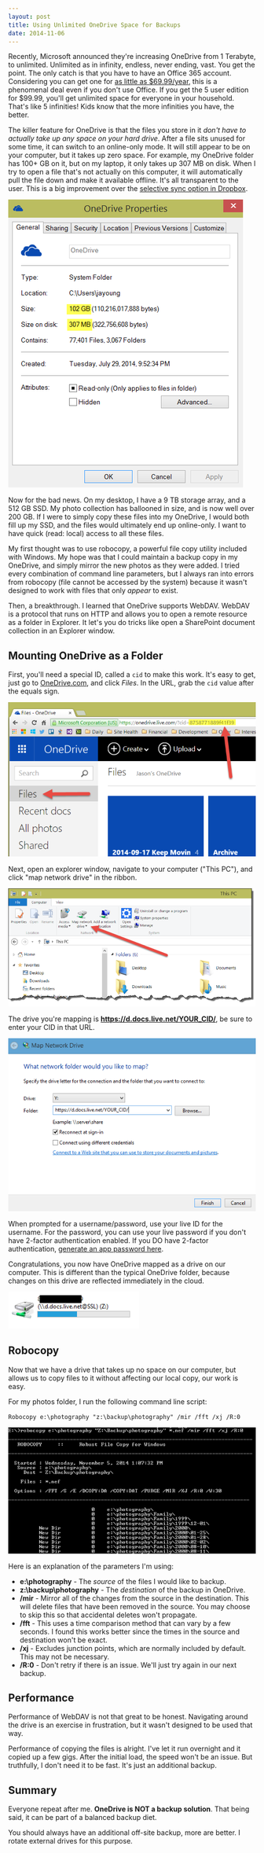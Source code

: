 ```yaml
---
layout: post
title: Using Unlimited OneDrive Space for Backups
date: 2014-11-06
---
```


Recently, Microsoft announced they're increasing OneDrive from 1 Terabyte, to unlimited. Unlimited as in infinity, endless, never ending, vast. You get the point. The only catch is that you have to have an Office 365 account. Considering you can get one for [as little as $69.99/year](http://products.office.com/en-us/buy/office), this is a phenomenal deal even if you don't use Office. If you get the 5 user edition for $99.99, you'll get unlimited space for everyone in your household. That's like 5 infinities! Kids know that the more infinities you have, the better.

The killer feature for OneDrive is that the files you store in it *don't have to actually take up any space on your hard drive*. After a file sits unused for some time, it can switch to an online-only mode. It will still appear to be on your computer, but it takes up zero space. For example, my OneDrive folder has 100+ GB on it, but on my laptop, it only takes up 307 MB on disk. When I try to open a file that's not actually on this computer, it will automatically pull the file down and make it available offline. It's all transparent to the user. This is a big improvement over the [selective sync option in Dropbox](https://www.dropbox.com/help/175).

![Virtual Drive Space Screenshot](virtual-drive-space-screenshot.png)

Now for the bad news. On my desktop, I have a 9 TB storage array, and a 512 GB SSD. My photo collection has ballooned in size, and is now well over 200 GB. If I were to simply copy these files into my OneDrive, I would both fill up my SSD, and the files would ultimately end up online-only. I want to have quick (read: local) access to all these files.

My first thought was to use robocopy, a powerful file copy utility included with Windows. My hope was that I could maintain a backup copy in my OneDrive, and simply mirror the new photos as they were added. I tried every combination of command line parameters, but I always ran into errors from robocopy (file cannot be accessed by the system) because it wasn't designed to work with files that only *appear* to exist.

Then, a breakthrough. I learned that OneDrive supports WebDAV. WebDAV is a protocol that runs on HTTP and allows you to open a remote resource as a folder in Explorer. It let's you do tricks like open a SharePoint document collection in an Explorer window.

## Mounting OneDrive as a Folder

First, you'll need a special ID, called a `cid` to make this work. It's easy to get, just go to [OneDrive.com](http://onedrive.com), and click *Files*. In the URL, grab the `cid` value after the equals sign.

![CID](cid.png)

Next, open an explorer window, navigate to your computer ("This PC"), and click "map network drive" in the ribbon.

![Map Network Drive](map-network-drive.png)

The drive you're mapping is **https://d.docs.live.net/YOUR_CID/**, be sure to enter your CID in that URL.

![Map Drive Details](map-drive-details.png)

When prompted for a username/password, use your live ID for the username. For the password, you can use your live password if you don't have 2-factor authentication enabled. If you DO have 2-factor authentication, [generate an app password here](https://account.live.com/proofs/AppPassword?mkt=en-us).

Congratulations, you now have OneDrive mapped as a drive on our computer. This is different than the typical OneDrive folder, because changes on this drive are reflected immediately in the cloud.

![WebDAV Drive](drive.png)

## Robocopy

Now that we have a drive that takes up no space on our computer, but allows us to copy files to it without affecting our local copy, our work is easy.

For my photos folder, I run the following command line script:

	Robocopy e:\photography "z:\backup\photography" /mir /fft /xj /R:0

![Command Line](command-line-screenshot.png)

Here is an explanation of the parameters I'm using:

* **e:\photography** - The *source* of the files I would like to backup.
* **z:\backup\photography** - The *destination* of the backup in OneDrive.
* **/mir** - Mirror all of the changes from the source in the destination. This will delete files that have been removed in the source. You may choose to skip this so that accidental deletes won't propagate.
* **/fft** - This uses a time comparison method that can vary by a few seconds. I found this works better since the times in the source and destination won't be exact.
* **/xj** - Excludes junction points, which are normally included by default. This may not be necessary.
* **/R:0** - Don't retry if there is an issue. We'll just try again in our next backup.

## Performance

Performance of WebDAV is not that great to be honest. Navigating around the drive is an exercise in frustration, but it wasn't designed to be used that way.

Performance of copying the files is alright. I've let it run overnight and it copied up a few gigs. After the initial load, the speed won't be an issue. But truthfully, I don't need it to be fast. It's just an additional backup.

## Summary

Everyone repeat after me. **OneDrive is NOT a backup solution**. That being said, it can be part of a balanced backup diet.

You should always have an additional off-site backup, more are better. I rotate external drives for this purpose.
